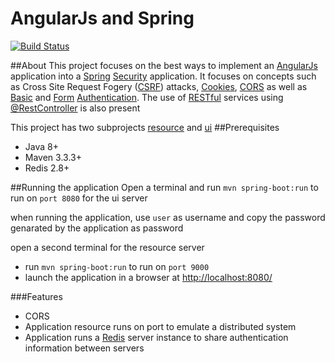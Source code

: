 # AngularJs and Spring
[![Build Status](https://travis-ci.org/juliuskrah/spring-boot-security-angularjs.svg?branch=master)](https://travis-ci.org/juliuskrah/spring-boot-security-angularjs)

##About
This project focuses on the best ways to implement
an [AngularJs](https://angularjs.org/) application into a [Spring](http://projects.spring.io/spring-framework/) [Security](http://projects.spring.io/spring-security/)
application.
It focuses on concepts such as Cross Site Request Fogery ([CSRF](https://www.owasp.org/index.php/Cross-Site_Request_Forgery_%28CSRF%29_Prevention_Cheat_Sheet))
attacks, [Cookies](https://en.wikipedia.org/wiki/HTTP_cookie), [CORS](https://developer.mozilla.org/en-US/docs/Web/HTTP/Access_control_CORS) as well as [Basic](https://en.wikipedia.org/wiki/Basic_access_authentication) and [Form](https://en.wikipedia.org/wiki/Form-based_authentication) [Authentication](https://en.wikipedia.org/wiki/Authentication). 
The use of [RESTful](http://www.drdobbs.com/web-development/restful-web-services-a-tutorial/240169069) services using [@RestController](http://docs.spring.io/spring/docs/current/javadoc-api/org/springframework/web/bind/annotation/RestController.html) is also present

This project has two subprojects [resource](https://github.com/juliuskrah/spring-boot-security-angularjs/tree/master/resource_server/resource) and [ui](https://github.com/juliuskrah/spring-boot-security-angularjs/tree/master/resource_server/ui)
##Prerequisites
- Java 8+
- Maven 3.3.3+
- Redis 2.8+

##Running the application
Open a terminal and run `mvn spring-boot:run` to run on `port 8080` for the ui server

when running the application, use `user` as username and copy the password genarated by the application as password

open a second terminal for the resource server
- run `mvn spring-boot:run` to run on `port 9000`
- launch the application in a browser at [http://localhost:8080/](http://localhost:8080/)

###Features
- CORS
- Application resource runs on port to emulate a distributed system
- Application runs a [Redis](http://redis.io/) server instance to share authentication information between servers
